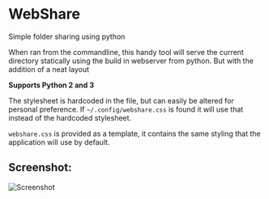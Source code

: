 WebShare
========

Simple folder sharing using python

When ran from the commandline, this handy tool will serve the current directory statically using the build in webserver from python.
But with the addition of a neat layout

**Supports Python 2 and 3**

The stylesheet is hardcoded in the file, but can easily be altered for personal preference.
If `~/.config/webshare.css` is found it will use that instead of the hardcoded stylesheet.

`webshare.css` is provided as a template, it contains the same styling that the application will use by default.

Screenshot:
----------

![Screenshot](https://raw.github.com/Paaskehare/WebShare/master/screenshot.png)

